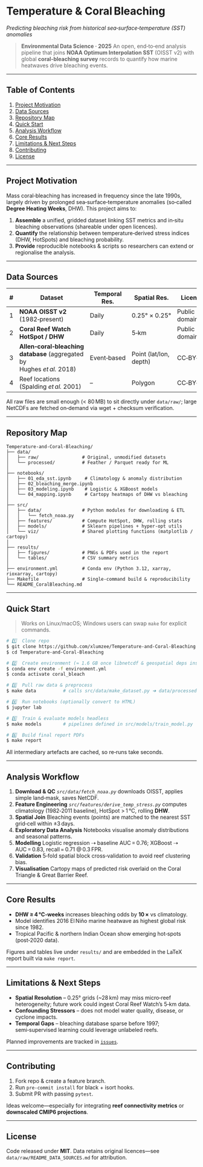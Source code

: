 # Temperature & Coral Bleaching

*Predicting bleaching risk from historical sea‑surface‑temperature (SST) anomalies*

> **Environmental Data Science · 2025**
> An open, end‑to‑end analysis pipeline that joins **NOAA Optimum Interpolation SST** (OISST v2) with global **coral‑bleaching survey** records to quantify how marine heatwaves drive bleaching events.

---

## Table of Contents

1. [Project Motivation](#project-motivation)
2. [Data Sources](#data-sources)
3. [Repository Map](#repository-map)
4. [Quick Start](#quick-start)
5. [Analysis Workflow](#analysis-workflow)
6. [Core Results](#core-results)
7. [Limitations & Next Steps](#limitations--next-steps)
8. [Contributing](#contributing)
9. [License](#license)

---

## Project Motivation

Mass coral‑bleaching has increased in frequency since the late 1990s, largely driven by prolonged sea‑surface‑temperature anomalies (so‑called **Degree Heating Weeks**, DHW).  This project aims to:

1. **Assemble** a unified, gridded dataset linking SST metrics and in‑situ bleaching observations (shareable under open licences).
2. **Quantify** the relationship between temperature‑derived stress indices (DHW, HotSpots) and bleaching probability.
3. **Provide** reproducible notebooks & scripts so researchers can extend or regionalise the analysis.

---

## Data Sources

| # | Dataset                                                                 | Temporal Res. | Spatial Res.           | Licence       |
| - | ----------------------------------------------------------------------- | ------------- | ---------------------- | ------------- |
| 1 | **NOAA OISST v2** (1982‑present)                                        | Daily         | 0.25° × 0.25°          | Public domain |
| 2 | **Coral Reef Watch HotSpot / DHW**                                      | Daily         | 5‑km                   | Public domain |
| 3 | **Allen‑coral‑bleaching database** (aggregated by Hughes *et al.* 2018) | Event‑based   | Point (lat/lon, depth) | CC‑BY‑4.0     |
| 4 | Reef locations (Spalding *et al.* 2001)                                 | –             | Polygon                | CC‑BY‑4.0     |

All raw files are small enough (< 80 MB) to sit directly under `data/raw/`; large NetCDFs are fetched on‑demand via wget + checksum verification.

---

## Repository Map

```
Temperature-and-Coral-Bleaching/
├── data/
│   ├── raw/                # Original, unmodified datasets
│   └── processed/          # Feather / Parquet ready for ML
│
├── notebooks/
│   ├── 01_eda_sst.ipynb     # Climatology & anomaly distribution
│   ├── 02_bleaching_merge.ipynb
│   ├── 03_modeling.ipynb    # Logistic & XGBoost models
│   └── 04_mapping.ipynb     # Cartopy heatmaps of DHW vs bleaching
│
├── src/
│   ├── data/               # Python modules for downloading & ETL
│   │   └── fetch_noaa.py
│   ├── features/           # Compute HotSpot, DHW, rolling stats
│   ├── models/             # Sklearn pipelines + hyper‑opt utils
│   └── viz/                # Shared plotting functions (matplotlib / cartopy)
│
├── results/
│   ├── figures/            # PNGs & PDFs used in the report
│   └── tables/             # CSV summary metrics
│
├── environment.yml         # Conda env (Python 3.12, xarray, rioxarray, cartopy)
├── Makefile                # Single‑command build & reproducibility
└── README_CoralBleaching.md
```

---

## Quick Start

> Works on Linux/macOS; Windows users can swap `make` for explicit commands.

```bash
# 1️⃣  Clone repo
$ git clone https://github.com/xlumzee/Temperature-and-Coral-Bleaching.git
$ cd Temperature-and-Coral-Bleaching

# 2️⃣  Create environment (≈ 1.6 GB once libnetcdf & geospatial deps installed)
$ conda env create -f environment.yml
$ conda activate coral_bleach

# 3️⃣  Pull raw data & preprocess
$ make data          # calls src/data/make_dataset.py ➜ data/processed/

# 4️⃣  Run notebooks (optionally convert to HTML)
$ jupyter lab

# 5️⃣  Train & evaluate models headless
$ make models        # pipelines defined in src/models/train_model.py

# 6️⃣  Build final report PDFs
$ make report
```

All intermediary artefacts are cached, so re‑runs take seconds.

---

## Analysis Workflow

1. **Download & QC**
   *`src/data/fetch_noaa.py`* downloads OISST, applies simple land‑mask, saves NetCDF.
2. **Feature Engineering**
   *`src/features/derive_temp_stress.py`* computes climatology (1982‑2011 baseline), HotSpot > 1 °C, rolling **DHW**.
3. **Spatial Join**
   Bleaching events (points) are matched to the nearest SST grid‑cell within ±3 days.
4. **Exploratory Data Analysis**
   Notebooks visualise anomaly distributions and seasonal patterns.
5. **Modelling**
   Logistic regression ⇢ baseline AUC = 0.76; XGBoost ⇢ AUC = 0.83, recall = 0.71 @ 0.3 FPR.
6. **Validation**
   5‑fold spatial block cross‑validation to avoid reef clustering bias.
7. **Visualisation**
   Cartopy maps of predicted risk overlaid on the Coral Triangle & Great Barrier Reef.

---

## Core Results

* **DHW ≥ 4 °C‑weeks** increases bleaching odds by **10 ×** vs climatology.
* Model identifies 2016 El Niño marine heatwave as highest global risk since 1982.
* Tropical Pacific & northern Indian Ocean show emerging hot‑spots (post‑2020 data).

Figures and tables live under `results/` and are embedded in the LaTeX report built via `make report`.

---

## Limitations & Next Steps

* **Spatial Resolution** – 0.25° grids (\~28 km) may miss micro‑reef heterogeneity; future work could ingest Coral Reef Watch’s 5‑km data.
* **Confounding Stressors** – does not model water quality, disease, or cyclone impacts.
* **Temporal Gaps** – bleaching database sparse before 1997; semi‑supervised learning could leverage unlabeled reefs.

Planned improvements are tracked in [`issues`](../../issues).

---

## Contributing

1. Fork repo & create a feature branch.
2. Run `pre‑commit install` for black + isort hooks.
3. Submit PR with passing `pytest`.

Ideas welcome—especially for integrating **reef connectivity metrics** or **downscaled CMIP6 projections**.

---

## License

Code released under **MIT**.
Data retains original licences—see `data/raw/README_DATA_SOURCES.md` for attribution.
